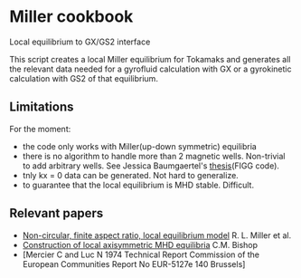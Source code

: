 # Miller cookbook
Local equilibrium to GX/GS2 interface

This script creates a local Miller equilibrium for Tokamaks and generates all the relevant data needed for a gyrofluid calculation with GX or a gyrokinetic calculation with GS2 of that equilibrium.

## Limitations
For the moment:
* the code only works with Miller(up-down symmetric) equilibria
* there is no algorithm to handle more than 2 magnetic wells. Non-trivial to add arbitrary wells. See Jessica Baumgaertel's [thesis](https://dataspace.princeton.edu/handle/88435/dsp010r9673776)(FIGG code).
* tnly kx = 0 data can be generated. Not hard to generalize.
* to guarantee that the local equilibrium is MHD stable. Difficult.

## Relevant papers
* [Non-circular, finite aspect ratio, local equilibrium model](https://aip.scitation.org/doi/10.1063/1.872666) R. L. Miller et al.
* [Construction of local axisymmetric MHD equilibria](https://inis.iaea.org/search/searchsinglerecord.aspx?recordsFor=SingleRecord&RN=17000660) C.M. Bishop
* [Mercier C and Luc N 1974 Technical Report Commission of the European Communities Report No EUR-5127e 140 Brussels]
